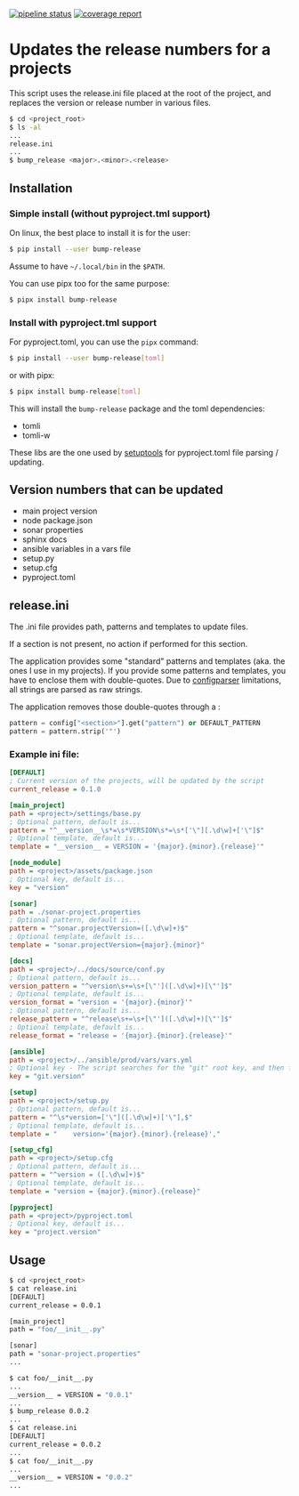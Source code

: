  [![pipeline status](https://gitlab.ville.tg/fguerin/bump-release/badges/master/pipeline.svg)](https://gitlab.ville.tg/fguerin/bump-release/-/commits/master)
 [![coverage report](https://gitlab.ville.tg/fguerin/bump-release/badges/master/coverage.svg)](https://gitlab.ville.tg/fguerin/bump-release/-/commits/master)

# Updates the release numbers for a projects

This script uses the release.ini file placed at the root of the project, and replaces the version or release number in various files.

```sh
$ cd <project_root>
$ ls -al
...
release.ini
...
$ bump_release <major>.<minor>.<release>
```

## Installation

### Simple install (without pyproject.tml support)

On linux, the best place to install it is for the user:

```sh
$ pip install --user bump-release
```

Assume to have `~/.local/bin` in the `$PATH`.

You can use pipx too for the same purpose:

```sh
$ pipx install bump-release
```
### Install with pyproject.tml support
For pyproject.toml, you can use the `pipx` command:

```sh
$ pip install --user bump-release[toml]
```
or with pipx:

```sh
$ pipx install bump-release[toml]
```

This will install the `bump-release` package and the toml dependencies:
+ tomli
+ tomli-w

These libs are the one used by [setuptools](https://github.com/pypa/setuptools) for pyproject.toml file parsing / updating.

## Version numbers that can be updated

+ main project version
+ node package.json
+ sonar properties
+ sphinx docs
+ ansible variables in a vars file
+ setup.py
+ setup.cfg
+ pyproject.toml

## release.ini

The .ini file provides path, patterns and templates to update files.

If a section is not present, no action if performed for this section.

The application provides some "standard" patterns and templates (aka. the ones I use in my projects). If you provide some patterns and templates, you have to enclose them with double-quotes. Due to [configparser](https://docs.python.org/3/library/configparser.html) limitations, all strings are parsed as raw strings.

The application removes those double-quotes through a :

```python
pattern = config["<section>"].get("pattern") or DEFAULT_PATTERN
pattern = pattern.strip('"')
```

### Example ini file:

```ini
[DEFAULT]
; Current version of the projects, will be updated by the script
current_release = 0.1.0

[main_project]
path = <project>/settings/base.py
; Optional pattern, default is...
pattern = "^__version__\s*=\s*VERSION\s*=\s*['\"][.\d\w]+['\"]$"
; Optional template, default is...
template = "__version__ = VERSION = '{major}.{minor}.{release}'"

[node_module]
path = <project>/assets/package.json
; Optional key, default is...
key = "version"

[sonar]
path = ./sonar-project.properties
; Optional pattern, default is...
pattern = "^sonar.projectVersion=([.\d\w]+)$"
; Optional template, default is...
template = "sonar.projectVersion={major}.{minor}"

[docs]
path = <project>/../docs/source/conf.py
; Optional pattern, default is...
version_pattern = "^version\s+=\s+[\"']([.\d\w]+)[\"']$"
; Optional template, default is...
version_format = "version = '{major}.{minor}'"
; Optional pattern, default is...
release_pattern = "^release\s+=\s+[\"']([.\d\w]+)[\"']$"
; Optional template, default is...
release_format = "release = '{major}.{minor}.{release}'"

[ansible]
path = <project>/../ansible/prod/vars/vars.yml
; Optional key - The script searches for the "git" root key, and then for "version" sub-key
key = "git.version"

[setup]
path = <project>/setup.py
; Optional pattern, default is...
pattern = "^\s*version=['\"]([.\d\w]+)['\"],$"
; Optional template, default is...
template = "    version='{major}.{minor}.{release}',"

[setup_cfg]
path = <project>/setup.cfg
; Optional pattern, default is...
pattern = "^version = ([.\d\w]+)$"
; Optional template, default is...
template = "version = {major}.{minor}.{release}"

[pyproject]
path = <project>/pyproject.toml
; Optional key, default is...
key = "project.version"

```

## Usage

```bash
$ cd <project_root>
$ cat release.ini
[DEFAULT]
current_release = 0.0.1

[main_project]
path = "foo/__init__.py"

[sonar]
path = "sonar-project.properties"
...

$ cat foo/__init__.py
...
__version__ = VERSION = "0.0.1"
...
$ bump_release 0.0.2
...
$ cat release.ini
[DEFAULT]
current_release = 0.0.2
...
$ cat foo/__init__.py
...
__version__ = VERSION = "0.0.2"
...
```
